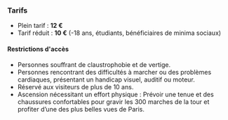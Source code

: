 ### Tarifs

- Plein tarif : **12 €**
- Tarif réduit : **10 €** (-18 ans, étudiants, bénéficiaires de minima sociaux)

#### Restrictions d'accès

- Personnes souffrant de claustrophobie et de vertige.
- Personnes rencontrant des difficultés à marcher ou des problèmes cardiaques, présentant un handicap visuel, auditif ou moteur.
 
- Réservé aux visiteurs de plus de 10 ans.
 
- Ascension nécessitant un effort physique : 
Prévoir une tenue et des chaussures confortables pour gravir les 300 marches de la tour et profiter d’une des plus belles vues de Paris.

